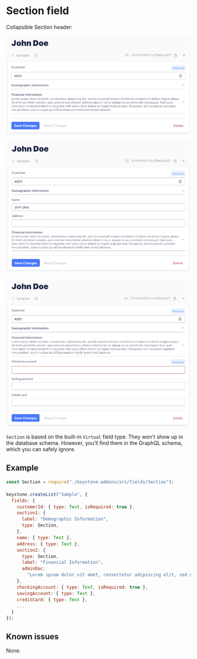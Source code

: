 # Section field

Collapsible Section header:

![section](./section-screenshot1.png)

![section](./section-screenshot2.png)

![section](./section-screenshot3.png)

`Section` is based on the built-in `Virtual` field type. They won't show up in the database schema. However, you'll find them in the GraphQL schema, which you can safely ignore.

## Example

```javascript
const Section = require("./keystone-addons/src/fields/Section");

keystone.createList("Sample", {
  fields: {
    customerId: { type: Text, isRequired: true },
    section1: {
      label: "Demographic Information",
      type: Section,
    },
    name: { type: Text },
    address: { type: Text },
    section2: {
      type: Section,
      label: "Financial Information",
      adminDoc:
        "Lorem ipsum dolor sit amet, consectetur adipiscing elit, sed do eiusmod tempor incididunt ut labore et dolore magna aliqua. Ut enim ad minim veniam, quis nostrud exercitation ullamco laboris nisi ut aliquip ex ea commodo consequat. Duis aute irure dolor in reprehenderit in voluptate velit esse cillum dolore eu fugiat nulla pariatur. Excepteur sint occaecat cupidatat non proident, sunt in culpa qui officia deserunt mollit anim id est laborum.",
    },
    checkingAccount: { type: Text, isRequired: true },
    savingAccount: { type: Text },
    creditCard: { type: Text },
    ...
  }
});

```

## Known issues

None.